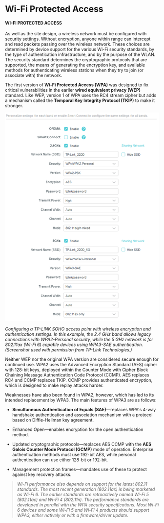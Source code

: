 # Wi-Fi Protected Access

#### WI-FI PROTECTED ACCESS

As well as the site design, a wireless network must be configured with security settings. Without encryption, anyone within range can intercept and read packets passing over the wireless network. These choices are determined by device support for the various Wi-Fi security standards, by the type of authentication infrastructure, and by the purpose of the WLAN. The security standard determines the cryptographic protocols that are supported, the means of generating the encryption key, and available methods for authenticating wireless stations when they try to join (or associate with) the network.

The first version of **Wi-Fi Protected Access (WPA)** was designed to fix critical vulnerabilities in the earlier **wired equivalent privacy (WEP)** standard. Like WEP, version 1 of WPA uses the RC4 stream cipher but adds a mechanism called the **Temporal Key Integrity Protocol (TKIP)** to make it stronger.

![](./img/wifiprotected.png)

_Configuring a TP-LINK SOHO access point with wireless encryption and authentication settings. In this example, the 2.4 GHz band allows legacy connections with WPA2-Personal security, while the 5 GHz network is for 802.11ax (Wi-Fi 6) capable devices using WPA3-SAE authentication. (Screenshot used with permission from TP-Link Technologies.)_

Neither WEP nor the original WPA version are considered secure enough for continued use. WPA2 uses the Advanced Encryption Standard (AES) cipher with 128-bit keys, deployed within the Counter Mode with Cipher Block Chaining Message Authentication Code Protocol (CCMP). AES replaces RC4 and CCMP replaces TKIP. CCMP provides authenticated encryption, which is designed to make replay attacks harder.

Weaknesses have also been found in WPA2, however, which has led to its intended replacement by WPA3. The main features of WPA3 are as follows:

-   **Simultaneous Authentication of Equals (SAE)**—replaces WPA's 4-way handshake authentication and association mechanism with a protocol based on Diffie-Hellman key agreement.
    
-   Enhanced Open—enables encryption for the open authentication method.
    
-   Updated cryptographic protocols—replaces AES CCMP with the **AES Galois Counter Mode Protocol (GCMP)** mode of operation. Enterprise authentication methods must use 192-bit AES, while personal authentication can use either 128-bit or 192-bit.
    
-   Management protection frames—mandates use of these to protect against key recovery attacks.
    

> _Wi-Fi performance also depends on support for the latest 802.11 standards. The most recent generation (802.11ax) is being marketed as Wi-Fi 6. The earlier standards are retroactively named Wi-Fi 5 (802.11ac) and Wi-Fi 4 (802.11n). The performance standards are developed in parallel with the WPA security specifications. Most Wi-Fi 6 devices and some Wi-Fi 5 and Wi-Fi 4 products should support WPA3, either natively or with a firmware/driver update._